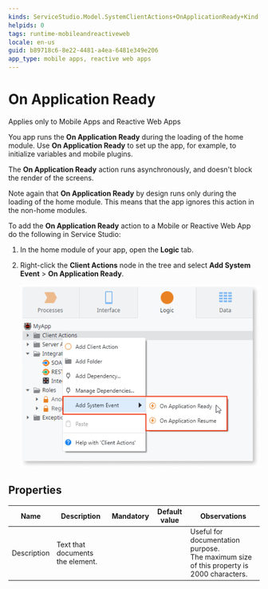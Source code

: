 ```yaml
---
kinds: ServiceStudio.Model.SystemClientActions+OnApplicationReady+Kind
helpids: 0
tags: runtime-mobileandreactiveweb
locale: en-us
guid: b89718c6-8e22-4481-a4ea-6481e349e206
app_type: mobile apps, reactive web apps
---
```


# On Application Ready

<div class="info" markdown="1">

Applies only to Mobile Apps and Reactive Web Apps

</div>

You app runs the **On Application Ready** during the loading of the home module. Use **On Application Ready** to set up the app, for example, to initialize variables and mobile plugins.

The **On Application Ready** action runs asynchronously, and doesn't block the render of the screens.

Note again that **On Application Ready** by design runs only during the loading of the home module. This means that the app ignores this action in the non-home modules.

To add the **On Application Ready** action to a Mobile or Reactive Web App do the following in Service Studio:

1. In the home module of your app, open the **Logic** tab.

1. Right-click the **Client Actions** node in the tree and select **Add System Event** > **On Application Ready**.

    ![Systems Event in the context menu](images/ss-add-system-event-reactive.png)

## Properties

<table markdown="1">
<thead>
<tr>
<th>Name</th>
<th>Description</th>
<th>Mandatory</th>
<th>Default value</th>
<th>Observations</th>
</tr>
</thead>
<tbody>
<tr>
<td title="Description">Description</td>
<td>Text that documents the element.</td>
<td></td>
<td></td>
<td>Useful for documentation purpose.<br/>The maximum size of this property is 2000 characters.</td>
</tr>
</tbody>
</table>

